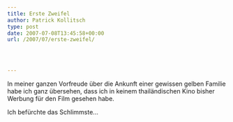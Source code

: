 ```yaml
---
title: Erste Zweifel
author: Patrick Kollitsch
type: post
date: 2007-07-08T13:45:58+00:00
url: /2007/07/erste-zweifel/




---
```

In meiner ganzen Vorfreude über die Ankunft einer gewissen gelben Familie habe ich ganz übersehen, dass ich in keinem thailändischen Kino bisher Werbung für den Film gesehen habe. 

Ich befürchte das Schlimmste...